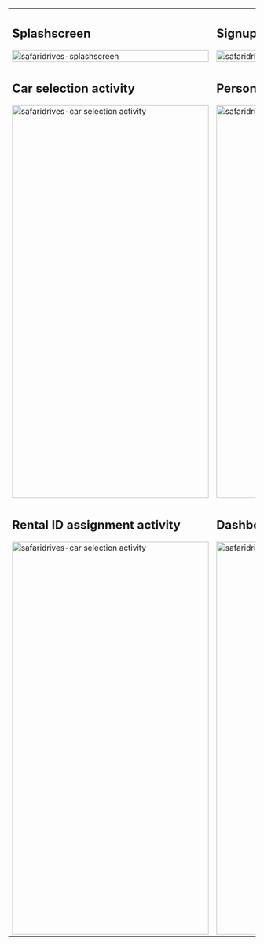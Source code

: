 <table style="width: 100%;">
  <tr>
    <td style="width: 100%;">
      <h2>Splashscreen</h2>
      <img src="https://github.com/maeka-maru/SafariDrivesCarRentalApp/assets/117111592/bb3ce115-f53f-4484-9082-7aa71bf638c4" alt="safaridrives-splashscreen" width="100%" >
    </td>
    <td style="width: 100%;">
      <h2>Signup</h2>
      <img src="https://github.com/maeka-maru/SafariDrivesCarRentalApp/assets/117111592/e7a57441-b979-496e-9dae-9953347a19d6" alt="safaridrives-signup"  width="100%">
    </td>
  </tr>
    <tr>
    <td>
      <h2>Car selection activity</h2>
      <img src="https://github.com/maeka-maru/SafariDrivesCarRentalApp/assets/117111592/b28f74d6-23f3-4966-9dc6-046564a2aa73" alt="safaridrives-car selection activity" width="400px" height="800px">
    </td>
    <td>
      <h2>Personal details entry activity</h2>
      <img src="https://github.com/maeka-maru/SafariDrivesCarRentalApp/assets/117111592/ec42f9ab-4565-4614-8c32-52a77f81dffd" alt="safaridrives-signup" width="400px" height="800px">
    </td>
  </tr>
  <td>
      <h2>Rental ID assignment activity</h2>
      <img src="https://github.com/maeka-maru/SafariDrivesCarRentalApp/assets/117111592/fb56f6ce-1757-46b6-916e-564ba4dfa025" alt="safaridrives-car selection activity" width="400px" height="800px">
    </td>
    <td>
      <h2>Dashboard activity</h2>
      <img src="https://github.com/maeka-maru/SafariDrivesCarRentalApp/assets/117111592/531d2e19-7212-4dbe-99a2-c50e83575aad" alt="safaridrives-signup" width="400px" height="800px">
    </td>
  </tr>
</table>

